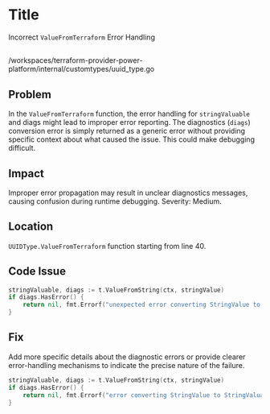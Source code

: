 # Title

Incorrect `ValueFromTerraform` Error Handling

##

/workspaces/terraform-provider-power-platform/internal/customtypes/uuid_type.go

## Problem

In the `ValueFromTerraform` function, the error handling for `stringValuable` and diags might lead to improper error reporting. The diagnostics (`diags`) conversion error is simply returned as a generic error without providing specific context about what caused the issue. This could make debugging difficult.

## Impact

Improper error propagation may result in unclear diagnostics messages, causing confusion during runtime debugging. Severity: Medium.

## Location

`UUIDType.ValueFromTerraform` function starting from line 40.

## Code Issue

```go
stringValuable, diags := t.ValueFromString(ctx, stringValue)
if diags.HasError() {
    return nil, fmt.Errorf("unexpected error converting StringValue to StringValuable: %v", diags)
}
```

## Fix

Add more specific details about the diagnostic errors or provide clearer error-handling mechanisms to indicate the precise nature of the failure.

```go
stringValuable, diags := t.ValueFromString(ctx, stringValue)
if diags.HasError() {
    return nil, fmt.Errorf("error converting StringValue to StringValuable: Diagnostic errors: %v. Input value: %v", diags.Errors, stringValue)
}
```